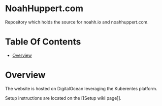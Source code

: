 # NoahHuppert.com
Repository which holds the source for noahh.io and noahhuppert.com.

# Table Of Contents
- [Overview](#overview)

# Overview
The website is hosted on DigitalOcean leveraging the Kuberentes platform.  

Setup instructions are located on the [[Setup wiki page]].
